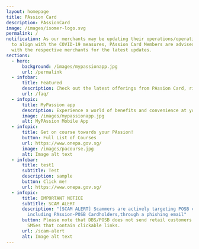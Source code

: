 ```yaml
---
layout: homepage
title: PAssion Card
description: PAssionCard
image: /images/isomer-logo.svg
permalink: /
notification: As our merchants may be updating their operations/operating hours
  to align with the COVID-19 measures, PAssion Card Members are advised to check
  with the respective merchants for the latest updates.
sections:
  - hero:
      background: /images/mypassionapp.jpg
      url: /permalink
  - infobar:
      title: Featured
      description: Check out the latest offerings from PAssion Card, right here, right now.
      url: /faq/
  - infopic:
      title: MyPassion app
      description: Experience a world of benefits and convenience at your fingertips
      image: /images/mypassionapp.jpg
      alt: MyPAssion Mobile App
  - infopic:
      title: Get on course towards your PAssion!
      button: Full List of Courses
      url: https://www.onepa.gov.sg/
      image: /images/pacourse.jpg
      alt: Image alt text
  - infobar:
      title: test1
      subtitle: Test
      description: sample
      button: Click me!
      url: https://www.onepa.gov.sg/
  - infopic:
      title: IMPORTANT NOTICE
      subtitle: SCAM ALERT
      description: "[SCAM ALERT] Scammers are actively targeting POSB customers,
        including PAssion-POSB Cardholders,through a phishing email"
      button: Please note that DBS/POSB does not send retail customers emails and
        SMSes that contain clickable links.
      url: /scam-alert
      alt: Image alt text
---
```

